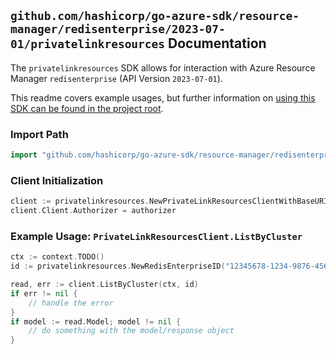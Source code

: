 
## `github.com/hashicorp/go-azure-sdk/resource-manager/redisenterprise/2023-07-01/privatelinkresources` Documentation

The `privatelinkresources` SDK allows for interaction with Azure Resource Manager `redisenterprise` (API Version `2023-07-01`).

This readme covers example usages, but further information on [using this SDK can be found in the project root](https://github.com/hashicorp/go-azure-sdk/tree/main/docs).

### Import Path

```go
import "github.com/hashicorp/go-azure-sdk/resource-manager/redisenterprise/2023-07-01/privatelinkresources"
```


### Client Initialization

```go
client := privatelinkresources.NewPrivateLinkResourcesClientWithBaseURI("https://management.azure.com")
client.Client.Authorizer = authorizer
```


### Example Usage: `PrivateLinkResourcesClient.ListByCluster`

```go
ctx := context.TODO()
id := privatelinkresources.NewRedisEnterpriseID("12345678-1234-9876-4563-123456789012", "example-resource-group", "clusterName")

read, err := client.ListByCluster(ctx, id)
if err != nil {
	// handle the error
}
if model := read.Model; model != nil {
	// do something with the model/response object
}
```
